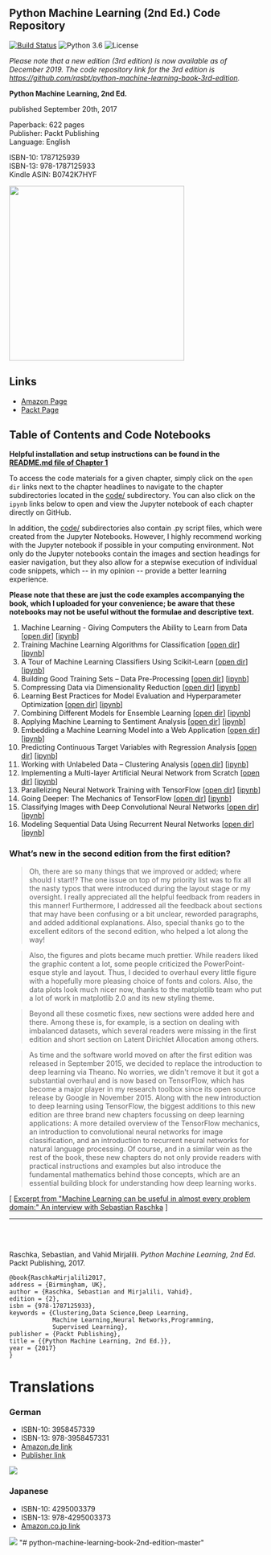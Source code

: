 ## Python Machine Learning (2nd Ed.) Code Repository

[![Build Status](https://travis-ci.com/rasbt/python-machine-learning-book-2nd-edition.svg?token=zvSsJVLJFKzB2yqaeKN1&branch=master)](https://travis-ci.com/rasbt/python-machine-learning-book-2nd-edition)
![Python 3.6](https://img.shields.io/badge/Python-3.6-blue.svg)
![License](https://img.shields.io/badge/Code%20License-MIT-blue.svg)


*Please note that a new edition (3rd edition) is now available as of December 2019. The code repository link for the 3rd edition is https://github.com/rasbt/python-machine-learning-book-3rd-edition.*


**Python Machine Learning, 2nd Ed.**  

published September 20th, 2017

Paperback: 622 pages  
Publisher: Packt Publishing  
Language: English

ISBN-10: 1787125939  
ISBN-13: 978-1787125933  
Kindle ASIN: B0742K7HYF  

[<img src="./images/cover_1.jpg" width="348">](https://www.amazon.com/Python-Machine-Learning-scikit-learn-TensorFlow/dp/1787125939)


## Links

- [Amazon Page](https://www.amazon.com/Python-Machine-Learning-scikit-learn-TensorFlow/dp/1787125939)
- [Packt Page](https://www.packtpub.com/big-data-and-business-intelligence/python-machine-learning-second-edition)



## Table of Contents and Code Notebooks

**Helpful installation and setup instructions can be found in the [README.md file of Chapter 1](code/ch01/README.md)**

To access the code materials for a given chapter, simply click on the `open dir` links next to the chapter headlines to navigate to the chapter subdirectories located in the [code/](code/) subdirectory. You can also click on the `ipynb` links below to open and view the Jupyter notebook of each chapter directly on GitHub.

In addition, the [code/](code/) subdirectories also contain .py script files, which were created from the Jupyter Notebooks. However, I highly recommend working with the Jupyter notebook if possible in your computing environment. Not only do the Jupyter notebooks contain the images and section headings for easier navigation, but they also allow for a stepwise execution of individual code snippets, which -- in my opinion -- provide a better learning experience.

**Please note that these are just the code examples accompanying the book, which I uploaded for your convenience; be aware that these notebooks may not be useful without the formulae and descriptive text.**   


1. Machine Learning - Giving Computers the Ability to Learn from Data [[open dir](./code/ch01)] [[ipynb](./code/ch01/ch01.ipynb)] 
2. Training Machine Learning Algorithms for Classification [[open dir](./code/ch02)] [[ipynb](./code/ch02/ch02.ipynb)] 
3. A Tour of Machine Learning Classifiers Using Scikit-Learn [[open dir](./code/ch03)] [[ipynb](./code/ch03/ch03.ipynb)] 
4. Building Good Training Sets – Data Pre-Processing [[open dir](./code/ch04)] [[ipynb](./code/ch04/ch04.ipynb)] 
5. Compressing Data via Dimensionality Reduction [[open dir](./code/ch05)] [[ipynb](./code/ch05/ch05.ipynb)] 
6. Learning Best Practices for Model Evaluation and Hyperparameter Optimization [[open dir](./code/ch06)] [[ipynb](./code/ch06/ch06.ipynb)]
7. Combining Different Models for Ensemble Learning [[open dir](./code/ch07)] [[ipynb](./code/ch07/ch07.ipynb)]
8. Applying Machine Learning to Sentiment Analysis [[open dir](./code/ch08)] [[ipynb](./code/ch08/ch08.ipynb)] 
9. Embedding a Machine Learning Model into a Web Application [[open dir](./code/ch09)] [[ipynb](./code/ch09/ch09.ipynb)] 
10. Predicting Continuous Target Variables with Regression Analysis [[open dir](./code/ch10)] [[ipynb](./code/ch10/ch10.ipynb)] 
11. Working with Unlabeled Data – Clustering Analysis [[open dir](./code/ch11)] [[ipynb](./code/ch11/ch11.ipynb)] 
12. Implementing a Multi-layer Artificial Neural Network from Scratch [[open dir](./code/ch12)] [[ipynb](./code/ch12/ch12.ipynb)] 
13. Parallelizing Neural Network Training with TensorFlow [[open dir](./code/ch13)] [[ipynb](./code/ch13/ch13.ipynb)] 
14. Going Deeper: The Mechanics of TensorFlow [[open dir](./code/ch14)] [[ipynb](./code/ch14/ch14.ipynb)] 
15. Classifying Images with Deep Convolutional Neural Networks [[open dir](./code/ch15)] [[ipynb](./code/ch15/ch15.ipynb)] 
16. Modeling Sequential Data Using Recurrent Neural Networks [[open dir](./code/ch16)] [[ipynb](./code/ch16/ch16.ipynb)] 

### What’s new in the second edition from the first edition?

> Oh, there are so many things that we improved or added; where should I start!? The one issue on top of my priority list was to fix all the nasty typos that were introduced during the layout stage or my oversight. I really appreciated all the helpful feedback from readers in this manner! Furthermore, I addressed all the feedback about sections that may have been confusing or a bit unclear, reworded paragraphs, and added additional explanations. Also, special thanks go to the excellent editors of the second edition, who helped a lot along the way! 

> Also, the figures and plots became much prettier. While readers liked the graphic content a lot, some people criticized the PowerPoint-esque style and layout. Thus, I decided to overhaul every little figure with a hopefully more pleasing choice of fonts and colors. Also, the data plots look much nicer now, thanks to the matplotlib team who put a lot of work in matplotlib 2.0 and its new styling theme.

> Beyond all these cosmetic fixes, new sections were added here and there. Among these is, for example, is a section on dealing with imbalanced datasets, which several readers were missing in the first edition and short section on Latent Dirichlet Allocation among others.

> As time and the software world moved on after the first edition was released in September 2015, we decided to replace the introduction to deep learning via Theano. No worries, we didn't remove it but it got a substantial overhaul and is now based on TensorFlow, which has become a major player in my research toolbox since its open source release by Google in November 2015. 
Along with the new introduction to deep learning using TensorFlow, the biggest additions to this new edition are three brand new chapters focussing on deep learning applications: A more detailed overview of the TensorFlow mechanics, an introduction to convolutional neural networks for image classification, and an introduction to recurrent neural networks for natural language processing. Of course, and in a similar vein as the rest of the book, these new chapters do not only provide readers with practical instructions and examples but also introduce the fundamental mathematics behind those concepts, which are an essential building block for understanding how deep learning works.

[ [Excerpt from "Machine Learning can be useful in almost every problem domain:" An interview with Sebastian Raschka](https://www.packtpub.com/books/content/machine-learning-useful-every-problem-domain-interview-sebastian-raschka/) ]


--- 

<br>
<br>

Raschka, Sebastian, and Vahid Mirjalili. *Python Machine Learning, 2nd Ed*. Packt Publishing, 2017.

    @book{RaschkaMirjalili2017,  
    address = {Birmingham, UK},  
    author = {Raschka, Sebastian and Mirjalili, Vahid},  
    edition = {2},  
    isbn = {978-1787125933},  
    keywords = {Clustering,Data Science,Deep Learning,  
                Machine Learning,Neural Networks,Programming,  
                Supervised Learning},  
    publisher = {Packt Publishing},  
    title = {{Python Machine Learning, 2nd Ed.}},  
    year = {2017}  
    }

# Translations

### German

- ISBN-10: 3958457339
- ISBN-13: 978-3958457331
- [Amazon.de link](https://www.amazon.de/Machine-Learning-Python-Scikit-Learn-TensorFlow/dp/3958457339/ref=tmm_pap_swatch_0?_encoding=UTF8&qid=1513601461&sr=8-5)
- [Publisher link](https://mitp.de/IT-WEB/Programmierung/Machine-Learning-mit-Python-oxid.html)

![](images/cover-german.jpg)


### Japanese

- ISBN-10: 4295003379
- ISBN-13: 978-4295003373
- [Amazon.co.jp link](https://www.amazon.co.jp/Python-機械学習プログラミング-達人データサイエンティストによる理論と実践-impress-gear/dp/4295003379/ref=tmm_pap_swatch_0)

![](images/cover-japanese.jpg)
"# python-machine-learning-book-2nd-edition-master" 

